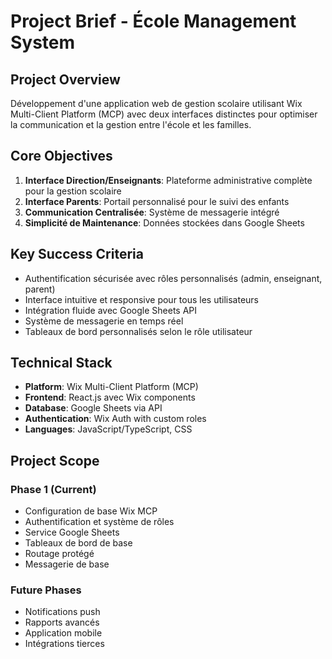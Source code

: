 # Project Brief - École Management System

## Project Overview
Développement d'une application web de gestion scolaire utilisant Wix Multi-Client Platform (MCP) avec deux interfaces distinctes pour optimiser la communication et la gestion entre l'école et les familles.

## Core Objectives
1. **Interface Direction/Enseignants**: Plateforme administrative complète pour la gestion scolaire
2. **Interface Parents**: Portail personnalisé pour le suivi des enfants
3. **Communication Centralisée**: Système de messagerie intégré
4. **Simplicité de Maintenance**: Données stockées dans Google Sheets

## Key Success Criteria
- Authentification sécurisée avec rôles personnalisés (admin, enseignant, parent)
- Interface intuitive et responsive pour tous les utilisateurs
- Intégration fluide avec Google Sheets API
- Système de messagerie en temps réel
- Tableaux de bord personnalisés selon le rôle utilisateur

## Technical Stack
- **Platform**: Wix Multi-Client Platform (MCP)
- **Frontend**: React.js avec Wix components
- **Database**: Google Sheets via API
- **Authentication**: Wix Auth with custom roles
- **Languages**: JavaScript/TypeScript, CSS

## Project Scope
### Phase 1 (Current)
- Configuration de base Wix MCP
- Authentification et système de rôles
- Service Google Sheets
- Tableaux de bord de base
- Routage protégé
- Messagerie de base

### Future Phases
- Notifications push
- Rapports avancés
- Application mobile
- Intégrations tierces 